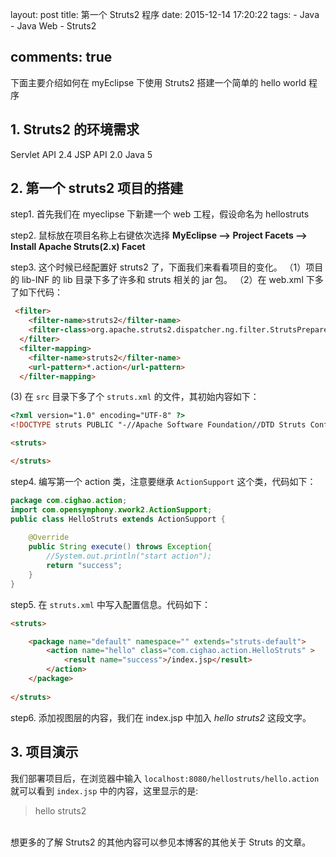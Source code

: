 layout: post
title: 第一个 Struts2 程序
date: 2015-12-14 17:20:22
tags: 
	- Java
	- Java Web
	- Struts2

comments: true
---


下面主要介绍如何在 myEclipse 下使用 Struts2 搭建一个简单的 hello world 程序

## 1. Struts2 的环境需求 ##
Servlet API 2.4
JSP API 2.0
Java 5

## 2. 第一个 struts2 项目的搭建 ##

step1. 首先我们在 myeclipse 下新建一个 web 工程，假设命名为 hellostruts

<!--more-->

step2. 鼠标放在项目名称上右键依次选择 **MyEclipse --> Project Facets --> Install Apache Struts(2.x) Facet**

step3. 这个时候已经配置好 struts2 了，下面我们来看看项目的变化。
（1）项目的 lib-INF 的 lib 目录下多了许多和 struts 相关的 jar 包。
（2）在 web.xml 下多了如下代码：
```html
 <filter>
    <filter-name>struts2</filter-name>
    <filter-class>org.apache.struts2.dispatcher.ng.filter.StrutsPrepareAndExecuteFilter</filter-class>
  </filter>
  <filter-mapping>
    <filter-name>struts2</filter-name>
    <url-pattern>*.action</url-pattern>
  </filter-mapping>
```
(3) 在 <code>src</code> 目录下多了个 <code>struts.xml</code> 的文件，其初始内容如下：
```html
<?xml version="1.0" encoding="UTF-8" ?>
<!DOCTYPE struts PUBLIC "-//Apache Software Foundation//DTD Struts Configuration 2.1//EN" "http://struts.apache.org/dtds/struts-2.1.dtd">

<struts>

</struts>    
```
step4. 编写第一个 action 类，注意要继承 <code>ActionSupport</code> 这个类，代码如下：
```java
package com.cighao.action;
import com.opensymphony.xwork2.ActionSupport;
public class HelloStruts extends ActionSupport {
	
	@Override
	public String execute() throws Exception{
		//System.out.println("start action");
		return "success";
	}
}
```

step5. 在 <code>struts.xml</code> 中写入配置信息。代码如下：
```html
<struts>

	<package name="default" namespace="" extends="struts-default">
		<action name="hello" class="com.cighao.action.HelloStruts" >
			<result name="success">/index.jsp</result>
		</action>
	</package>
  
</struts>    
```

step6. 添加视图层的内容，我们在 index.jsp 中加入 *hello struts2* 这段文字。

## 3. 项目演示   ##

我们部署项目后，在浏览器中输入 ```localhost:8080/hellostruts/hello.action``` 就可以看到 ```index.jsp``` 中的内容，这里显示的是:
> hello struts2 


</br>
想更多的了解 Struts2 的其他内容可以参见本博客的其他关于 Struts 的文章。